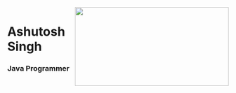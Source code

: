 <img src="https://banner2.cleanpng.com/20180516/kye/kisspng-web-development-php-programmer-software-developer-5afc62a7e62375.6379779315264897679427.jpg" width="350" height ="180" align="right">
<h1>Ashutosh Singh</h1>
<h3>Java Programmer</h3>
